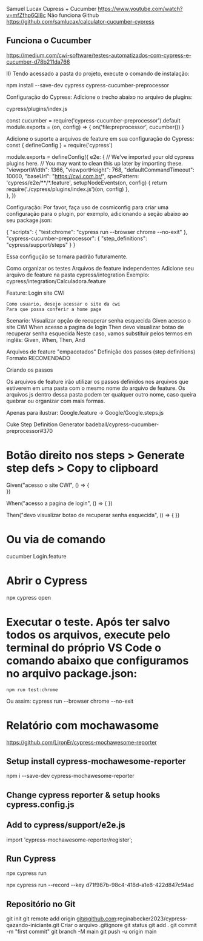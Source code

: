 Samuel Lucax Cupress + Cucumber
https://www.youtube.com/watch?v=mfZfhp6Ql8c
Não funciona Github
https://github.com/samlucax/calculator-cucumber-cypress

## Funciona o Cucumber
https://medium.com/cwi-software/testes-automatizados-com-cypress-e-cucumber-d78b211da766

II) Tendo acessado a pasta do projeto, execute o comando de instalação:

npm install --save-dev cypress cypress-cucumber-preprocessor

Configuração do Cypress:
Adicione o trecho abaixo no arquivo de plugins:

cypress/plugins/index.js

const cucumber = require('cypress-cucumber-preprocessor').default
module.exports = (on, config) => {
  on('file:preprocessor', cucumber())
}

Adicione o suporte a arquivos de feature em sua configuração do Cypress:
const { defineConfig } = require('cypress')

module.exports = defineConfig({
  e2e: {
    // We've imported your old cypress plugins here.
    // You may want to clean this up later by importing these.
    "viewportWidth": 1366,
    "viewportHeight": 768,
    "defaultCommandTimeout": 10000,
    "baseUrl": "https://cwi.com.br/",
    specPattern: 'cypress/e2e/**/*.feature',
    setupNodeEvents(on, config) {
      return require('./cypress/plugins/index.js')(on, config)
    },    
  },
})

Configuração:
Por favor, faça uso de cosmiconfig para criar uma configuração para o plugin, por exemplo, adicionando a seção abaixo ao seu package.json:

{
    "scripts": {
        "test:chrome": "cypress run --browser chrome --no-exit"
    },
    "cypress-cucumber-preprocessor": {
        "step_definitions": "cypress/support/steps"
    }
}

Essa configução se tornara padrão futuramente.

Como organizar os testes
Arquivos de feature independentes
Adicione seu arquivo de feature na pasta cypress/integration Exemplo: cypress/integration/Calculadora.feature

  Feature: Login site CWI

    Como usuario, desejo acessar o site da cwi
    Para que possa conferir a home page

 Scenario: Visualizar opção de recuperar senha esquecida
        Given acesso o site CWI
        When acesso a pagina de login
        Then devo visualizar botao de recuperar senha esquecida
Neste caso, vamos substituir pelos termos em inglês: Given, When, Then, And

Arquivos de feature "empacotados"
Definição dos passos (step definitions)
Formato RECOMENDADO

Criando os passos

Os arquivos de feature irão utilizar os passos definidos nos arquivos que estiverem em uma pasta com o mesmo nome do arquivo de feature. Os arquivos js dentro dessa pasta podem ter qualquer outro nome, caso queira quebrar ou organizar com mais formas.

Apenas para ilustrar: Google.feature -> Google/Google.steps.js

Cuke Step Definition Generator badeball/cypress-cucumber-preprocessor#370

# Botão direito nos steps > Generate step defs > Copy to clipboard
Given("acesso o site CWI", () => {   
})

When("acesso a pagina de login", () => {
})

Then("devo visualizar botao de recuperar senha esquecida", () => {
})


#  Ou via de comando
cucumber Login.feature

#  Abrir o Cypress
npx cypress open

# Executar o teste. Após ter salvo todos os arquivos, execute pelo terminal do próprio VS Code o comando abaixo que configuramos no arquivo package.json:
    npm run test:chrome

Ou assim:
    cypress run --browser chrome --no-exit

# Relatório com mochawasome
https://github.com/LironEr/cypress-mochawesome-reporter

## Setup install cypress-mochawesome-reporter
npm i --save-dev cypress-mochawesome-reporter

## Change cypress reporter & setup hooks cypress.config.js

## Add to cypress/support/e2e.js
import 'cypress-mochawesome-reporter/register';

## Run Cypress
npx cypress run
 
 npx cypress run --record --key d71f987b-98c4-418d-a1e8-422d847c94ad


## Repositório no Git
git init
git remote add origin git@github.com:reginabecker2023/cypress-qazando-iniciante.git
Criar o arquivo .gitignore
git status
git add .
git commit -m "first commit"
git branch -M main
git push -u origin main



